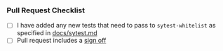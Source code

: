 ### Pull Request Checklist

<!-- Please read CONTRIBUTING.md before submitting your pull request -->

* [ ] I have added any new tests that need to pass to `sytest-whitelist` as specified in [docs/sytest.md](https://github.com/matrix-org/dendrite/blob/master/docs/sytest.md)
* [ ] Pull request includes a [sign off](https://github.com/matrix-org/dendrite/blob/master/docs/CONTRIBUTING.md#sign-off)
